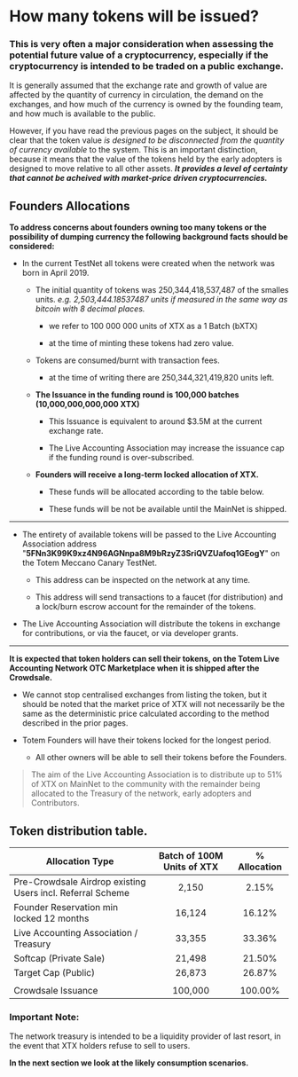# How many tokens will be issued?

### This is very often a major consideration when assessing the potential future value of a cryptocurrency, especially if the cryptocurrency is intended to be traded on a public exchange. 

It is generally assumed that the exchange rate and growth of value are affected by the quantity of currency in circulation, the demand on the exchanges, and how much of the currency is owned by the founding team, and how much is available to the public.

However, if you have read the previous pages on the subject, it should be clear that the token value _is designed to be disconnected from the quantity of currency available_ to the system. This is an important distinction, because it means that the value of the tokens held by the early adopters is designed to move relative to all other assets. **_It provides a level of certainty that cannot be acheived with market-price driven cryptocurrencies._**

## Founders Allocations

**To address concerns about founders owning too many tokens or the possibility of dumping currency the following background facts should be considered:**

* In the current TestNet all tokens were created when the network was born in April 2019.

    *  The initial quantity of tokens was 250,344,418,537,487 of the smalles units. _e.g. 2,503,444.18537487 units if measured in the same way as bitcoin with 8 decimal places._
        
        * we refer to 100 000 000 units of XTX as a 1 Batch (bXTX)  
        
        * at the time of minting these tokens had zero value.

    * Tokens are consumed/burnt with transaction fees.

        * at the time of writing there are  250,344,321,419,820 units left.

    * **The Issuance in the funding round is 100,000 batches (10,000,000,000,000 XTX)**

        * This Issuance is equivalent to around $3.5M at the current exchange rate.

        * The Live Accounting Association may increase the issuance cap if the funding round is over-subscribed.

    * **Founders will receive a long-term locked allocation of XTX.**

        * These funds will be allocated according to the table below.

        * These funds will be not be available until the MainNet is shipped.

---

* The entirety of available tokens will be passed to the Live Accounting Association address "**5FNn3K99K9xz4N96AGNnpa8M9bRzyZ3SriQVZUafoq1GEogY**" on the Totem Meccano Canary TestNet.

    * This address can be inspected on the network at any time.

    * This address will send transactions to a faucet (for distribution) and a lock/burn escrow account for the remainder of the tokens.

* The Live Accounting Association will distribute the tokens in exchange for contributions, or via the faucet, or via developer grants.

---

**It is expected that token holders can sell their tokens, on the Totem Live Accounting Network OTC Marketplace when it is shipped after the Crowdsale.**

* We cannot stop centralised exchanges from listing the token, but it should be noted that the market price of XTX will not necessarily be the same as the deterministic price calculated according to the method described in the prior pages.

* Totem Founders will have their tokens locked for the longest period.

    * All other owners will be able to sell their tokens before the Founders.

> The aim of the Live Accounting Association is to distribute up to 51% of XTX on MainNet to the community with the remainder being allocated to the Treasury of the network, early adopters and Contributors.

## Token distribution table.

| Allocation Type                                            | Batch of 100M Units of XTX | % Allocation |
|------------------------------------------------------------|:--------------------------:|:------------:|
| Pre-Crowdsale Airdrop existing Users incl. Referral Scheme |  2,150                     | 2.15%        |
| Founder Reservation min locked 12 months                   |  16,124                    | 16.12%       |
| Live Accounting Association / Treasury                     |  33,355                    | 33.36%       |
| Softcap (Private Sale)                                     |  21,498                    | 21.50%       |
| Target Cap (Public)                                        |  26,873                    | 26.87%       |
|                                                            |                            |              |
| Crowdsale Issuance                                         |  100,000                   | 100.00%      |

### Important Note:

The network treasury is intended to be a liquidity provider of last resort, in the event that XTX holders refuse to sell to users. 

**In the next section we look at the likely consumption scenarios.**

